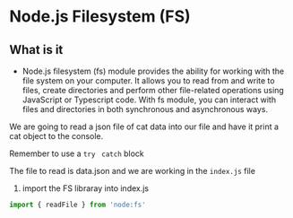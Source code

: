 # Node.js Filesystem (FS)

## What is it 
 - Node.js filesystem (fs) module provides the ability for working with the file system on your computer. It allows you to read from and write to files, create directories and perform other file-related operations using JavaScript or Typescript code. With fs module, you can interact with files and directories in both synchronous and asynchronous ways.

We are going to read a json file of cat data into our file and have it print a cat object to the console.

Remember to use a ```try``` ``` catch``` block 

The file to read is data.json and we are working in the ```index.js``` file 

 1.  import the FS libraray into index.js 
 ```js
import { readFile } from 'node:fs'
 ```
